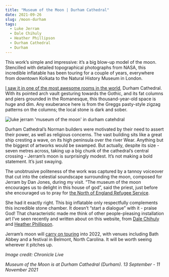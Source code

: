 ```yaml
---
title: "Museum of the Moon | Durham Cathedral"
date: 2021-09-26
slug: /moon-durham
tags:
  - Luke Jerram
  - Dale Chihuly
  - Heather Phillipson
  - Durham Cathedral
  - Durham
---
```


This work’s simple and impressive: it’s a big blow-up model of the moon. Stencilled with detailed topographical photographs from NASA, this incredible inflatable has been touring for a couple of years, everywhere from downtown Kolkata to the Natural History Museum in London.

[I saw it in one of the most awesome rooms in the world](https://www.durhamcathedral.co.uk/whats-on/museum-of-the-moon-2021), Durham Cathedral. With its pointed arch vault gesturing towards the Gothic, and its fat columns and piers grounded in the Romanesque, this thousand-year-old space is huge and dim. Any exuberance here is from the Greggs pasty-style zigzag patterns on the columns; the local stone is dark and sober.

![luke jerram 'museum of the moon' in durham catehdral](/moon-durham-1.jpeg)

Durham Cathedral’s Norman builders were motivated by their need to assert their power, as well as religious concerns. The vast building sits like a great ship cresting a wave, on its high peninsula over the river Wear. Anything but the biggest of artworks would be swamped. But actually, despite its size - seven metres across, taking up a big chunk of the cathedral’s central crossing - Jerram’s moon is surprisingly modest. It’s not making a bold statement. It’s just swaying.

The unobtrusive politeness of the work was captured by a tannoy voiceover that cut into the celestial soundscape surrounding the moon, composed for Jerram by Dan Jones, during my visit. “The museum of the moon encourages us to delight in this house of god”, said the priest, just before she encouraged us to pray for [the North of England Refugee Service](https://refugee.org.uk/).

She had it exactly right. This big inflatable only respectfully complements this incredible stone chamber. It doesn’t “start a dialogue” with it - praise God! That characteristic made me think of other people-pleasing installation art I’ve seen recently and written about on this website, from [Dale Chihuly](/chihuly-kew) and [Heather Phillipson](/eggysrub-gloucester).

Jerram’s moon will [carry on touring](https://my-moon.org/tour-dates/) into 2022, with venues including Bath Abbey and a festival in Belmont, North Carolina. It will be worth seeing wherever it pitches up.

*Image credit: Chronicle Live*

*Museum of the Moon is at Durham Cathedral (Durham). 13 September - 11 November 2021*
